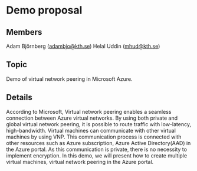 # Demo proposal

## Members

Adam Björnberg (adambjo@kth.se)
Helal Uddin (mhud@kth.se)

## Topic

Demo of virtual network peering in Microsoft Azure.

## Details
According to Microsoft, Virtual network peering enables a seamless connection between Azure virtual networks. By using both private and global virtual network peering, it is possible to route traffic with low-latency, high-bandwidth. Virtual machines can communicate with other virtual machines by using VNP. This communication process is connected with other resources such as Azure subscription, Azure Active Directory(AAD) in the Azure portal. As this communication is private, there is no necessity to implement encryption. In this demo, we will present how to create multiple virtual machines,  virtual network peering in the Azure portal.

